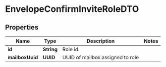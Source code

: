 

# EnvelopeConfirmInviteRoleDTO


## Properties

| Name | Type | Description | Notes |
|------------ | ------------- | ------------- | -------------|
|**id** | **String** | Role id |  |
|**mailboxUuid** | **UUID** | UUID of mailbox assigned to role |  |



